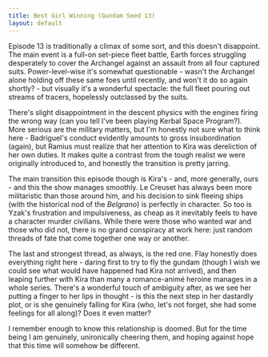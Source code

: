```yaml
---
title: Best Girl Winning (Gundam Seed 13)
layout: default
---
```


Episode 13 is traditionally a climax of some sort, and this doesn't disappoint. The main event is a full-on set-piece fleet battle, Earth forces struggling desperately to cover the Archangel against an assault from all four captured suits. Power-level-wise it's somewhat questionable - wasn't the Archangel alone holding off these same foes until recently, and won't it do so again shortly? - but visually it's a wonderful spectacle: the full fleet pouring out streams of tracers, hopelessly outclassed by the suits.

There's slight disappointment in the descent physics with the engines firing the wrong way (can you tell I've been playing Kerbal Space Program?). More serious are the military matters, but I'm honestly not sure what to think here - Badriguel's conduct evidently amounts to gross insubordination (again), but Ramius must realize that her attention to Kira was dereliction of her own duties. It makes quite a contrast from the tough realist we were originally introduced to, and honestly the transition is pretty jarring.

The main transition this episode though is Kira's - and, more generally, ours - and this the show manages smoothly. Le Creuset has always been more militaristic than those around him, and his decision to sink fleeing ships (with the historical nod of the *Belgrano*) is perfectly in character. So too is Yzak's frustration and impulsiveness, as cheap as it inevitably feels to have a character murder civilians. While there were those who wanted war and those who did not, there is no grand conspiracy at work here: just random threads of fate that come together one way or another.

The last and strongest thread, as always, is the red one. Flay honestly does everything right here - daring first to try to fly the gundam (though I wish we could see what would have happened had Kira not arrived), and then leaping further with Kira than many a romance-animé heroine manages in a whole series. There's a wonderful touch of ambiguity after, as we see her putting a finger to her lips in thought - is this the next step in her dastardly plot, or is she genuinely falling for Kira (who, let's not forget, she had some feelings for all along)? Does it even matter?

I remember enough to know this relationship is doomed. But for the time being I am genuinely, unironically cheering them, and hoping against hope that this time will somehow be different.
